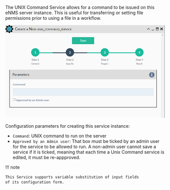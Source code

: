 The UNIX Command Service allows for a command to be issued on this eNMS
server instance. This is useful for transferring or setting file
permissions prior to using a file in a workflow.

![UNIX Command Service](../../_static/automation/builtin_service_types/unix_command.png)

Configuration parameters for creating this service instance: 

- `Command`: UNIX command to run on the server
- `Approved by an Admin user`:  That box must be ticked by an admin user for the service to be allowed to run.
  A non-admin user cannot save a service if it is ticked, meaning that each time a Unix Command service is edited, it must be re-appproved.

!!! note

    This Service supports variable substitution of input fields 
    of its configuration form.
